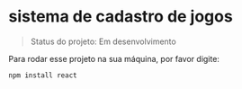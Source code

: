 <h1>sistema de cadastro de jogos</h1>

>Status do projeto: Em desenvolvimento

Para rodar esse projeto na sua máquina, por favor digite:

```
npm install react
```
